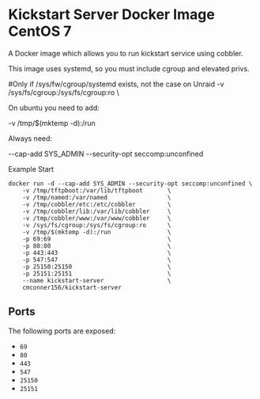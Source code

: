 # Kickstart Server Docker Image CentOS 7

A Docker image which allows you to run kickstart service using cobbler.

This image uses systemd, so you must include cgroup and elevated privs.

#Only if /sys/fw/cgroup/systemd exists, not the case on Unraid
-v /sys/fs/cgroup:/sys/fs/cgroup:ro      \

On ubuntu you need to add:

-v /tmp/$(mktemp -d):/run

Always need:

--cap-add SYS_ADMIN --security-opt seccomp:unconfined

Example Start

    docker run -d --cap-add SYS_ADMIN --security-opt seccomp:unconfined \
        -v /tmp/tftpboot:/var/lib/tftpboot       \
        -v /tmp/named:/var/named                 \
        -v /tmp/cobbler/etc:/etc/cobbler         \
        -v /tmp/cobbler/lib:/var/lib/cobbler     \
        -v /tmp/cobbler/www:/var/www/cobbler     \
        -v /sys/fs/cgroup:/sys/fs/cgroup:ro      \
        -v /tmp/$(mktemp -d):/run                \
        -p 69:69                                 \
        -p 80:80                                 \
        -p 443:443                               \
        -p 547:547                               \
        -p 25150:25150                           \ 
        -p 25151:25151                           \ 
        --name kickstart-server                  \
        cmconner156/kickstart-server

## Ports

The following ports are exposed:
 * `69`
 * `80`
 * `443`
 * `547`
 * `25150`
 * `25151`


